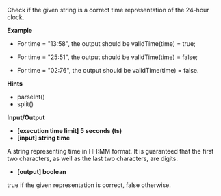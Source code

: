 Check if the given string is a correct time representation of the 24-hour clock.

**Example**
-   For time = "13:58", the output should be
validTime(time) = true;

-   For time = "25:51", the output should be
validTime(time) = false;

-   For time = "02:76", the output should be
validTime(time) = false.

**Hints**
-   parseInt()
-   split()

**Input/Output**

- **[execution time limit] 5 seconds (ts)**
- **[input] string time**

A string representing time in HH:MM format. It is guaranteed that the first two characters, as well as the last two characters, are digits.

-   **[output] boolean**

true if the given representation is correct, false otherwise.
